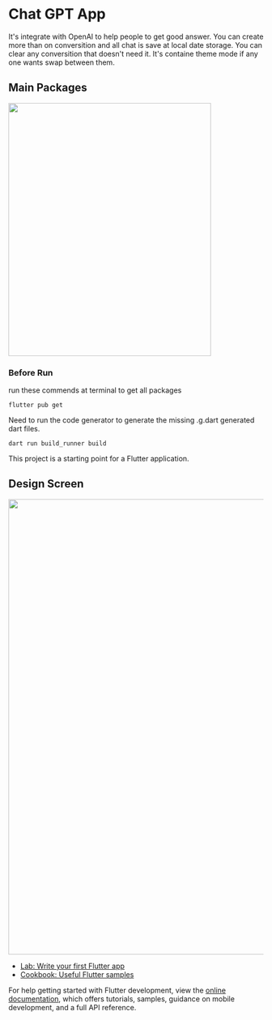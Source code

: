 # Chat GPT App
It's integrate with OpenAI to help people to get good answer.
You can create more than on conversition and all chat is save at local date storage.
You can clear any conversition that doesn't need it.
It's containe theme mode if any one wants swap between them.


## Main Packages
<div>
<img src="https://github.com/Abdullah-mamdouh/gpt_app/assets/67171486/43574b13-5152-4a17-a8ec-8e6350cef458" width="400" height = "500">
</div>

### Before Run 
run these commends at terminal 
to get all packages
```
flutter pub get
```
Need to run the code generator to generate the missing .g.dart generated dart files.
```
dart run build_runner build
```
This project is a starting point for a Flutter application.

## Design Screen
<div>
<img src="https://github.com/Abdullah-mamdouh/gpt_app/assets/67171486/1d5cc7e6-304d-44e0-9a8f-83b9c692c6d9" width="1200" height = "900">
</div>

- [Lab: Write your first Flutter app](https://docs.flutter.dev/get-started/codelab)
- [Cookbook: Useful Flutter samples](https://docs.flutter.dev/cookbook)

For help getting started with Flutter development, view the
[online documentation](https://docs.flutter.dev/), which offers tutorials,
samples, guidance on mobile development, and a full API reference.

